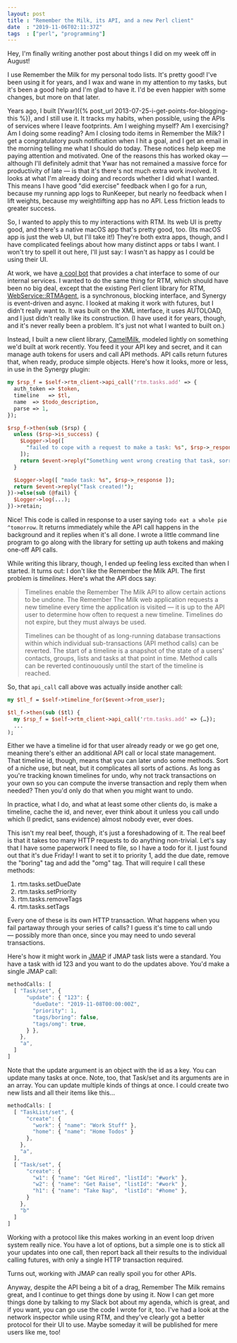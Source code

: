 ```yaml
---
layout: post
title : "Remember the Milk, its API, and a new Perl client"
date  : "2019-11-06T02:11:37Z"
tags  : ["perl", "programming"]
---
```

Hey, I'm finally writing another post about things I did on my week off in
August!

I use Remember the Milk for my personal todo lists.  It's pretty good!  I've
been using it for years, and I wax and wane in my attention to my tasks, but
it's been a good help and I'm glad to have it.  I'd be even happier with some
changes, but more on that later.

Years ago, I built [Ywar]({% post_url 2013-07-25-i-get-points-for-blogging-this
%}), and I still use it.  It tracks my habits, when possible, using the APIs of
services where I leave footprints.  Am I weighing myself?  Am I exercising?  Am
I doing some reading?  Am I closing todo items in Remember the Milk?  I get a
congratulatory push notification when I hit a goal, and I get an email in the
morning telling me what I should do today.  These notices help keep me paying
attention and motivated.  One of the reasons this has worked okay — although
I'll definitely admit that Ywar has not remained a massive force for
productivity of late — is that it's there's not much extra work involved.  It
looks at what I'm already doing and records whether I did what I wanted.  This
means I have good "did exercise" feedback when I go for a run, because my
running app logs to RunKeeper, but nearly no feedback when I lift weights,
because my weightlifting app has no API.  Less friction leads to greater
success.

So, I wanted to apply this to my interactions with RTM.  Its web UI is pretty
good, and there's a native macOS app that's pretty good, too.  (Its macOS app
is just the web UI, but I'll take it!)  They're both extra apps, though, and
I have complicated feelings about how many distinct apps or tabs I want.  I
won't try to spell it out here, I'll just say: I wasn't as happy as I could be
using their UI.

At work, we have [a cool bot](https://github.com/rjbs/Synergy) that provides a
chat interface to some of our internal services.  I wanted to do the same thing
for RTM, which should have been no big deal, except that the existing Perl
client library for RTM,
[WebService::RTMAgent](https://metacpan.org/module/WebService::RTMAgent), is a
synchronous, blocking interface, and Synergy is event-driven and async.  I
looked at making it work with futures, but I didn't really want to.  It was
built on the XML interface, it uses AUTOLOAD, and I just didn't really like its
construction.  (I have used it for years, though, and it's never really been a
problem.  It's just not what I wanted to built on.)

Instead, I built a new client library,
[CamelMilk](https://github.com/rjbs/WebService-RTM-CamelMilk), modeled lightly
on something we'd built at work recently.  You feed it your API key and secret,
and it can manage auth tokens for users and call API methods.  API calls return
futures that, when ready, produce simple objects.  Here's how it looks, more or
less, in use in the Synergy plugin:

```perl
my $rsp_f = $self->rtm_client->api_call('rtm.tasks.add' => {
  auth_token => $token,
  timeline   => $tl,
  name  => $todo_description,
  parse => 1,
});

$rsp_f->then(sub ($rsp) {
  unless ($rsp->is_success) {
    $Logger->log([
      "failed to cope with a request to make a task: %s", $rsp->_response,
    ]);
    return $event->reply("Something went wrong creating that task, sorry.");
  }

  $Logger->log([ "made task: %s", $rsp->_response ]);
  return $event->reply("Task created!");
})->else(sub (@fail) {
  $Logger->log(...);
})->retain;
```

Nice!  This code is called in response to a user saying `todo eat a whole pie
^tomorrow`.  It returns immediately while the API call happens in the
background and it replies when it's all done.  I wrote a little command line
program to go along with the library for setting up auth tokens and making
one-off API calls.

While writing this library, though, I ended up feeling less excited than when I
started.  It turns out:  I don't like the Remember the Milk API.  The first
problem is *timelines*.  Here's what the API docs say:

> Timelines enable the Remember The Milk API to allow certain actions to be
> undone. The Remember The Milk web application requests a new timeline every
> time the application is visited — it is up to the API user to determine how
> often to request a new timeline. Timelines do not expire, but they must
> always be used.
>
> Timelines can be thought of as long-running database transactions within
> which individual sub-transactions (API method calls) can be reverted. The
> start of a timeline is a snapshot of the state of a users' contacts, groups,
> lists and tasks at that point in time. Method calls can be reverted
> continouously until the start of the timeline is reached.

So, that `api_call` call above was actually inside another call:

```perl
my $tl_f = $self->timeline_for($event->from_user);

$tl_f->then(sub ($tl) {
  my $rsp_f = $self->rtm_client->api_call('rtm.tasks.add' => {…});
  ...
);
```

Either we have a timeline id for that user already ready or we go get one,
meaning there's either an additional API call or local state management.  That
timeline id, though, means that you can later undo some methods.  Sort of a
niche use, but neat, but it complicates all sorts of actions.  As long as
you're tracking known timelines for undo, why not track transactions on your
own so you can compute the inverse transaction and reply them when needed?
Then you'd only do that when you might want to undo.

In practice, what I do, and what at least some other clients do, is make a
timeline, cache the id, and never, ever think about it unless you call undo
which (I predict, sans evidence) almost nobody ever, ever does.

This isn't my real beef, though, it's just a foreshadowing of it.  The real
beef is that it takes too many HTTP requests to do anything non-trivial.  Let's
say that I have some paperwork I need to file, so I have a todo for it.  I just
found out that it's due Friday!  I want to set it to priority 1, add the due
date, remove the "boring" tag and add the "omg" tag.  That will require I call
these methods:

1. rtm.tasks.setDueDate
2. rtm.tasks.setPriority
3. rtm.tasks.removeTags
4. rtm.tasks.setTags

Every one of these is its own HTTP transaction.  What happens when you fail
partaway through your series of calls?  I guess it's time to call undo
— possibly more than once, since you may need to undo several transactions.

Here's how it might work in [JMAP](https://jmap.io) if JMAP task lists were a
standard.  You have a task with id 123 and you want to do the updates above.
You'd make a single JMAP call:

```javascript
methodCalls: [
  [ "Task/set", {
      "update": { "123": {
        "dueDate": "2019-11-08T00:00:00Z",
        "priority": 1,
        "tags/boring": false,
        "tags/omg": true,
      } },
    },
    "a",
  ]
]
```

Note that the update argument is an object with the id as a key.  You can
update many tasks at once.  Note, too, that Task/set and its arguments are in
an array.  You can update multiple kinds of things at once.  I could create two
new lists and all their items like this...

```javascript
methodCalls: [
  [ "TaskList/set", {
      "create": {
        "work": { "name": "Work Stuff" },
        "home": { "name": "Home Todos" }
      },
    },
    "a",
  ],
  [ "Task/set", {
      "create": {
        "w1": { "name": "Get Hired", "listId": "#work" },
        "w2": { "name": "Get Raise", "listId": "#work" },
        "h1": { "name": "Take Nap",  "listId": "#home" },
      }
    },
    "b"
  ]
]
```

Working with a protocol like this makes working in an event loop driven system
really nice.  You have a lot of options, but a simple one is to stick all your
updates into one call, then report back all their results to the individual
calling futures, with only a single HTTP transaction required.

Turns out, working with JMAP can really spoil you for other APIs.

Anyway, despite the API being a bit of a drag, Remember The Milk remains great,
and I continue to get things done by using it.  Now I can get more things done
by talking to my Slack bot about my agenda, which is great, and if you want,
you can go use the code I wrote for it, too.  I've had a look at the network
inspector while using RTM, and they've clearly got a better protocol for their
UI to use.  Maybe someday it will be published for mere users like me, too!

